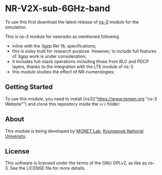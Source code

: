# NR-V2X-sub-6GHz-band


To use this first download the latest release of [ns-3](https://www.nsnam.org "ns-3 Website") module for the simulation.

This is ns-3 module for newradio as mentioned following
- inline with the 3gpp Rel 16, specifications; 
- this is soley built for research purpose. However, to include full features of 3gpp work is under consideration;
- it includes full-stack operations including those from RLC and PDCP layers, thanks to the integration with the LTE module of ns-3
- this module studies the effect of NR-numerologies;

## Getting Started ##

To use this module, you need to install [ns3]("https://www.nsnam.org "ns-3 Website"") and clone this repository inside the `src` folder:

## About ##

This module is being developed by [MONET Lab](http://monet.knu.ac.kr), [Kyungpook National University](https://knu.ac.kr).

## License ##

This software is licensed under the terms of the GNU GPLv2, as like as ns-3. See the LICENSE file for more details.

